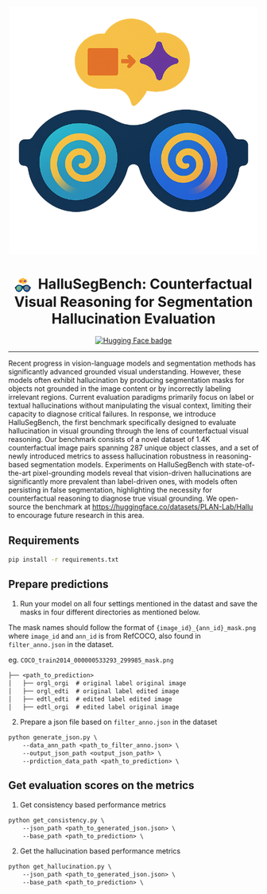 <p align="center">
  <img width="500" src="assets/fig/logo.png" alt="mTSBench Logo"/>
</p>

<h1 align="center">
  <img src="assets/fig/logo_w.png" alt="mTSBench Icon" width="32" style="vertical-align: middle; margin-right: 8px;">
  <b>HalluSegBench: Counterfactual Visual Reasoning for Segmentation Hallucination Evaluation</b>
</h1>


<p align="center">
  <a href="https://huggingface.co/datasets/PLAN-Lab/Hallu">
    <img src="https://img.shields.io/badge/HuggingFace-HalluSegBench-blue?logo=huggingface" alt="Hugging Face badge">
  </a>
</p>

---

Recent progress in vision-language models and segmentation methods has significantly advanced grounded visual understanding. However, these models often exhibit hallucination by producing segmentation masks for objects not grounded in the image content or by incorrectly labeling irrelevant regions. Current evaluation paradigms primarily focus on label or textual hallucinations without manipulating the visual context, limiting their capacity to diagnose critical failures. In response, we introduce HalluSegBench, the first benchmark specifically designed to evaluate hallucination in visual grounding through the lens of counterfactual visual reasoning.
Our benchmark consists of a novel dataset of 1.4K counterfactual image pairs spanning 287 unique object classes, and a set of newly introduced metrics to assess hallucination robustness in reasoning-based segmentation models. Experiments on HalluSegBench with state-of-the-art pixel-grounding models reveal that vision-driven hallucinations are significantly more prevalent than label-driven ones, with models often persisting in false segmentation, highlighting the necessity for counterfactual reasoning to diagnose true visual grounding. We open-source the benchmark at https://huggingface.co/datasets/PLAN-Lab/Hallu to encourage future research in this area.


## Requirements
```bash
pip install -r requirements.txt
```

## Prepare predictions
1. Run your model on all four settings mentioned in the datast and save the masks in four different directories as mentioned below.

The mask names should follow the format of `{image_id}_{ann_id}_mask.png` where `image_id` and `ann_id` is from RefCOCO, also found in `filter_anno.json` in the dataset. 

eg. `COCO_train2014_000000533293_299985_mask.png`

```
├── <path_to_prediction>
│   ├── orgl_orgi  # original label original image
│   ├── orgl_edti  # original label edited image
│   ├── edtl_edti  # edited label edited image
│   ├── edtl_orgi  # edited label original image
```

2. Prepare a json file based on `filter_anno.json` in the dataset
```
python generate_json.py \
    --data_ann_path <path_to_filter_anno.json> \
    --output_json_path <output_json_path> \
    --prdiction_data_path <path_to_prediction> \
```

## Get evaluation scores on the metrics

1. Get consistency based performance metrics
```
python get_consistency.py \
    --json_path <path_to_generated_json.json> \
    --base_path <path_to_prediction> \
```

2. Get the hallucination based performance metrics
```
python get_hallucination.py \
    --json_path <path_to_generated_json.json> \
    --base_path <path_to_prediction> \
```
